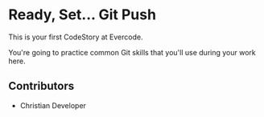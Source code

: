 
# Ready, Set... Git Push

This is your first CodeStory at Evercode.

You're going to practice common Git skills that you'll use during your work here.

## Contributors

- Christian Developer